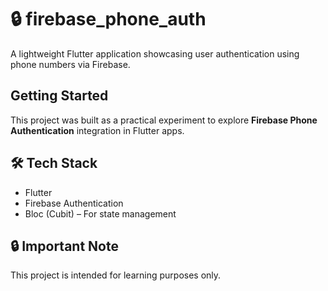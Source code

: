 # 🔒 firebase_phone_auth

A lightweight Flutter application showcasing user authentication using phone numbers via Firebase.

## Getting Started

This project was built as a practical experiment to explore **Firebase Phone Authentication** integration in Flutter apps.

## 🛠️ Tech Stack

- Flutter
- Firebase Authentication
- Bloc (Cubit) – For state management

## 🔒 Important Note

This project is intended for learning purposes only.